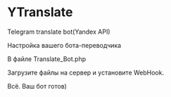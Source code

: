 # YTranslate
Telegram translate bot(Yandex API)

Настройка вашего бота-переводчика

В файле Translate_Bot.php

<?php 

$TBot = new TBot('Токен для доступа к телеграм боту');

$YTranslate = new YTranslate('Токен яндекс-переводчика', $direction);

?>

Загрузите файлы на сервер и установите WebHook. 

Всё. Ваш бот готов)
